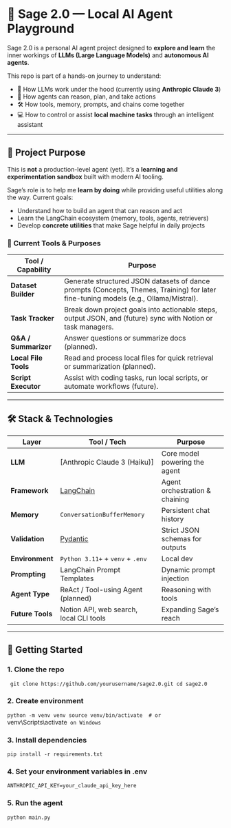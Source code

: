 # 🧠 Sage 2.0 — Local AI Agent Playground

Sage 2.0 is a personal AI agent project designed to **explore and learn** the inner workings of **LLMs (Large Language Models)** and **autonomous AI agents**.

This repo is part of a hands-on journey to understand:
- 🧠 How LLMs work under the hood (currently using **Anthropic Claude 3**)
- 🔁 How agents can reason, plan, and take actions
- 🛠️ How tools, memory, prompts, and chains come together
- 💻 How to control or assist **local machine tasks** through an intelligent assistant

---

## 📌 Project Purpose

This is **not** a production-level agent (yet). It’s a **learning and experimentation sandbox** built with modern AI tooling.  

Sage’s role is to help me **learn by doing** while providing useful utilities along the way. Current goals:  
- Understand how to build an agent that can reason and act  
- Learn the LangChain ecosystem (memory, tools, agents, retrievers)  
- Develop **concrete utilities** that make Sage helpful in daily projects  

### 🔨 Current Tools & Purposes

| Tool / Capability       | Purpose                                                                 |
|--------------------------|-------------------------------------------------------------------------|
| **Dataset Builder**      | Generate structured JSON datasets of dance prompts (Concepts, Themes, Training) for later fine-tuning models (e.g., Ollama/Mistral). |
| **Task Tracker**         | Break down project goals into actionable steps, output JSON, and (future) sync with Notion or task managers. |
| **Q&A / Summarizer**     | Answer questions or summarize docs (planned).                          |
| **Local File Tools**     | Read and process local files for quick retrieval or summarization (planned). |
| **Script Executor**      | Assist with coding tasks, run local scripts, or automate workflows (future). |

---

## 🛠️ Stack & Technologies

| Layer              | Tool / Tech                              | Purpose                           |
|--------------------|------------------------------------------|-----------------------------------|
| **LLM**            | [Anthropic Claude 3 (Haiku)]             | Core model powering the agent     |
| **Framework**      | [LangChain](https://www.langchain.com)   | Agent orchestration & chaining    |
| **Memory**         | `ConversationBufferMemory`               | Persistent chat history           |
| **Validation**     | [Pydantic](https://docs.pydantic.dev)    | Strict JSON schemas for outputs   |
| **Environment**    | `Python 3.11+` + `venv` + `.env`         | Local dev                         |
| **Prompting**      | LangChain Prompt Templates               | Dynamic prompt injection          |
| **Agent Type**     | ReAct / Tool-using Agent (planned)       | Reasoning with tools              |
| **Future Tools**   | Notion API, web search, local CLI tools  | Expanding Sage’s reach            |

---

## 🚀 Getting Started

### 1. Clone the repo
`
git clone https://github.com/yourusername/sage2.0.git
cd sage2.0`


### 2. Create environment
`python -m venv venv
source venv/bin/activate  # or `venv\Scripts\activate` on Windows`

### 3. Install dependencies
`pip install -r requirements.txt`

### 4. Set your environment variables in .env
`ANTHROPIC_API_KEY=your_claude_api_key_here`

### 5. Run the agent
`python main.py`
